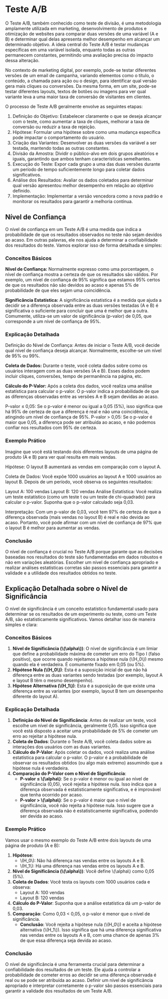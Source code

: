 #  Teste A/B

O Teste A/B, também conhecido como teste de divisão, é uma metodologia amplamente utilizada em marketing, desenvolvimento de produtos e otimização de websites para comparar duas versões de uma variável (A e B) e determinar qual delas apresenta melhor desempenho em alcançar um determinado objetivo. A ideia central do Teste A/B é testar mudanças específicas em uma variável isolada, enquanto todas as outras permanecem constantes, permitindo uma avaliação precisa do impacto dessa alteração.

No contexto de marketing digital, por exemplo, pode-se testar diferentes versões de um email de campanha, variando elementos como o título, o conteúdo, a chamada para ação ou o design, para identificar qual versão gera mais cliques ou conversões. Da mesma forma, em um site, pode-se testar diferentes layouts, textos de botões ou imagens para ver qual variante leva a uma maior taxa de conversão de visitantes em clientes.

O processo de Teste A/B geralmente envolve as seguintes etapas:

1. Definição do Objetivo: Estabelecer claramente o que se deseja alcançar com o teste, como aumentar a taxa de cliques, melhorar a taxa de conversão ou reduzir a taxa de rejeição.
2. Hipótese: Formular uma hipótese sobre como uma mudança específica pode impactar o comportamento do usuário.
3. Criação das Variantes: Desenvolver as duas versões da variável a ser testada, mantendo todas as outras constantes.
4. Divisão da Amostra: Dividir o público-alvo em dois grupos aleatórios e iguais, garantindo que ambos tenham características semelhantes.
5. Execução do Teste: Expor cada grupo a uma das duas versões durante um período de tempo suficientemente longo para coletar dados significativos.
6. Análise dos Resultados: Avaliar os dados coletados para determinar qual versão apresentou melhor desempenho em relação ao objetivo definido.
7. Implementação: Implementar a versão vencedora como a nova padrão e monitorar os resultados para garantir a melhoria contínua.

## Nível de Confiança

O nível de confiança em um Teste A/B é uma medida que indica a probabilidade de que os resultados observados no teste não sejam devidos ao acaso. Em outras palavras, ele nos ajuda a determinar a confiabilidade dos resultados do teste. Vamos explorar isso de forma detalhada e simples:

### Conceitos Básicos
<b>Nível de Confiança:</b> Normalmente expresso como uma porcentagem, o nível de confiança mostra a certeza de que os resultados são válidos. Por exemplo, um nível de confiança de 95% significa que estamos 95% certos de que os resultados não são devidos ao acaso e apenas 5% de probabilidade de que eles sejam uma coincidência.

<b>Significância Estatística:</b> A significância estatística é a medida que ajuda a decidir se a diferença observada entre as duas versões testadas (A e B) é significativa o suficiente para concluir que uma é melhor que a outra. Comumente, utiliza-se um valor de significância (p-valor) de 0,05, que corresponde a um nível de confiança de 95%.

### Explicação Detalhada
Definição do Nível de Confiança: Antes de iniciar o Teste A/B, você decide qual nível de confiança deseja alcançar. Normalmente, escolhe-se um nível de 95% ou 99%.

<b>Coleta de Dados:</b> Durante o teste, você coleta dados sobre como os usuários interagem com as duas versões (A e B). Esses dados podem incluir cliques, conversões, tempo de permanência na página, etc.

<b>Cálculo do P-Valor:</b> Após a coleta dos dados, você realiza uma análise estatística para calcular o p-valor. O p-valor indica a probabilidade de que as diferenças observadas entre as versões A e B sejam devidas ao acaso.

P-valor ≤ 0,05: Se o p-valor é menor ou igual a 0,05 (5%), isso significa que há 95% de certeza de que a diferença é real e não uma coincidência, atingindo um nível de confiança de 95%.
P-valor > 0,05: Se o p-valor é maior que 0,05, a diferença pode ser atribuída ao acaso, e não podemos confiar nos resultados com 95% de certeza.

### Exemplo Prático
Imagine que você está testando dois diferentes layouts de uma página de produto (A e B) para ver qual resulta em mais vendas.

Hipótese: O layout B aumentará as vendas em comparação com o layout A.

Coleta de Dados: Você expõe 1000 usuários ao layout A e 1000 usuários ao layout B. Depois de um período, você observa os seguintes resultados:

Layout A: 100 vendas
Layout B: 120 vendas
Análise Estatística: Você realiza um teste estatístico (como um teste t ou um teste de chi-quadrado) para calcular o p-valor. Suponha que o p-valor calculado seja 0,03.

Interpretação: Com um p-valor de 0,03, você tem 97% de certeza de que a diferença observada (mais vendas no layout B) é real e não devida ao acaso. Portanto, você pode afirmar com um nível de confiança de 97% que o layout B é melhor para aumentar as vendas.

### Conclusão
O nível de confiança é crucial no Teste A/B porque garante que as decisões baseadas nos resultados do teste são fundamentadas em dados robustos e não em variações aleatórias. Escolher um nível de confiança apropriado e realizar análises estatísticas corretas são passos essenciais para garantir a validade e a utilidade dos resultados obtidos no teste.

<h2>Explicação Detalhada sobre o Nível de Significância</h2>

<p>O nível de significância é um conceito estatístico fundamental usado para determinar se os resultados de um experimento ou teste, como um Teste A/B, são estatisticamente significativos. Vamos detalhar isso de maneira simples e clara:</p>

<h3>Conceitos Básicos</h3>

<ol>
  <li><strong>Nível de Significância (\(\alpha\))</strong>: O nível de significância é um limiar que define a probabilidade máxima de cometer um erro do Tipo I (falso positivo), que ocorre quando rejeitamos a hipótese nula (\(H_0\)) mesmo quando ela é verdadeira. É comumente fixado em 0,05 (ou 5%).</li>
  
  <li><strong>Hipótese Nula (\(H_0\))</strong>: Esta é a suposição inicial de que não há diferença entre as duas variantes sendo testadas (por exemplo, layout A e layout B têm o mesmo desempenho).</li>
  
  <li><strong>Hipótese Alternativa (\(H_1\))</strong>: Esta é a suposição de que existe uma diferença entre as variantes (por exemplo, layout B tem um desempenho diferente do layout A).</li>
</ol>

<h3>Explicação Detalhada</h3>

<ol>
  <li><strong>Definição do Nível de Significância</strong>: Antes de realizar um teste, você escolhe um nível de significância, geralmente 0,05. Isso significa que você está disposto a aceitar uma probabilidade de 5% de cometer um erro ao rejeitar a hipótese nula.</li>
  
  <li><strong>Coleta de Dados</strong>: Durante o Teste A/B, você coleta dados sobre as interações dos usuários com as duas variantes.</li>
  
  <li><strong>Cálculo do P-Valor</strong>: Após coletar os dados, você realiza uma análise estatística para calcular o p-valor. O p-valor é a probabilidade de observar os resultados obtidos (ou algo mais extremo) assumindo que a hipótese nula é verdadeira.</li>
  
  <li><strong>Comparação do P-Valor com o Nível de Significância</strong>:
    <ul>
      <li><strong>P-valor ≤ \(\alpha\)</strong>: Se o p-valor é menor ou igual ao nível de significância (0,05), você rejeita a hipótese nula. Isso indica que a diferença observada é estatisticamente significativa, e é improvável que tenha ocorrido por acaso.</li>
      <li><strong>P-valor > \(\alpha\)</strong>: Se o p-valor é maior que o nível de significância, você não rejeita a hipótese nula. Isso sugere que a diferença observada não é estatisticamente significativa, podendo ser devida ao acaso.</li>
    </ul>
  </li>
</ol>

<h3>Exemplo Prático</h3>

<p>Vamos usar o mesmo exemplo do Teste A/B entre dois layouts de uma página de produto (A e B):</p>

<ol>
  <li><strong>Hipótese</strong>:
    <ul>
      <li>\(H_0\): Não há diferença nas vendas entre os layouts A e B.</li>
      <li>\(H_1\): Há uma diferença nas vendas entre os layouts A e B.</li>
    </ul>
  </li>
  
  <li><strong>Nível de Significância (\(\alpha\))</strong>: Você define \(\alpha\) como 0,05 (5%).</li>
  
  <li><strong>Coleta de Dados</strong>: Você testa os layouts com 1000 usuários cada e observa:
    <ul>
      <li>Layout A: 100 vendas</li>
      <li>Layout B: 120 vendas</li>
    </ul>
  </li>
  
  <li><strong>Cálculo do P-Valor</strong>: Suponha que a análise estatística dá um p-valor de 0,03.</li>
  
  <li><strong>Comparação</strong>: Como 0,03 < 0,05, o p-valor é menor que o nível de significância.
    <ul>
      <li><strong>Conclusão</strong>: Você rejeita a hipótese nula (\(H_0\)) e aceita a hipótese alternativa (\(H_1\)). Isso significa que há uma diferença significativa nas vendas entre os layouts A e B, com uma chance de apenas 3% de que essa diferença seja devida ao acaso.</li>
    </ul>
  </li>
</ol>

<h3>Conclusão</h3>

<p>O nível de significância é uma ferramenta crucial para determinar a confiabilidade dos resultados de um teste. Ele ajuda a controlar a probabilidade de cometer erros ao decidir se uma diferença observada é real ou se pode ser atribuída ao acaso. Definir um nível de significância apropriado e interpretar corretamente o p-valor são passos essenciais para garantir a validade dos resultados de um Teste A/B.</p>
